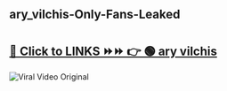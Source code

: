 
 ## ary_vilchis-Only-Fans-Leaked

# <h2><a href="https://clipsfans.com/ary_vilchis&ref=git">🔗 Click to LINKS ⏩⏩ 👉 🟢 ary vilchis </a></h2>

<a href="https://clipsfans.com/ary_vilchis&ref=git" rel="nofollow" data-target="animated-image.originalLink"><img src="https://i.ibb.co.com/xMMVF88/686577567.gif" alt="Viral Video Original" style="max-width: 100%; display: inline-block;" data-target="animated-image.originalImage"></a>
